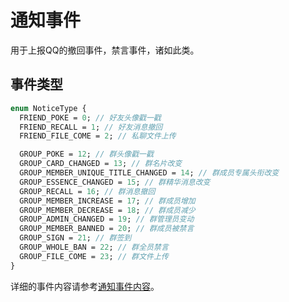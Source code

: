 # 通知事件

用于上报QQ的撤回事件，禁言事件，诸如此类。

## 事件类型

```protobuf
enum NoticeType {
  FRIEND_POKE = 0; // 好友头像戳一戳
  FRIEND_RECALL = 1; // 好友消息撤回
  FRIEND_FILE_COME = 2; // 私聊文件上传

  GROUP_POKE = 12; // 群头像戳一戳
  GROUP_CARD_CHANGED = 13; // 群名片改变
  GROUP_MEMBER_UNIQUE_TITLE_CHANGED = 14; // 群成员专属头衔改变
  GROUP_ESSENCE_CHANGED = 15; // 群精华消息改变
  GROUP_RECALL = 16; // 群消息撤回
  GROUP_MEMBER_INCREASE = 17; // 群成员增加
  GROUP_MEMBER_DECREASE = 18; // 群成员减少
  GROUP_ADMIN_CHANGED = 19; // 群管理员变动
  GROUP_MEMBER_BANNED = 20; // 群成员被禁言
  GROUP_SIGN = 21; // 群签到
  GROUP_WHOLE_BAN = 22; // 群全员禁言
  GROUP_FILE_COME = 23; // 群文件上传
}
```

详细的事件内容请参考[通知事件内容](/protos/src/main/proto/kritor/event/comm_notice.proto)。